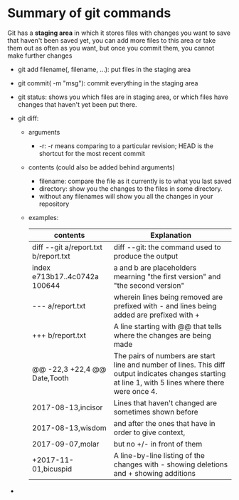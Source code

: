 # Summary of git commands

Git has a **staging area** in which it stores files with changes you want to save that haven't been saved yet, you can add more files to this area or take them out as often as you want, but once you commit them, you cannot make further changes

* git add filename(, filename, ...): put files in the staging area
* git commit( -m "msg"): commit everything in the staging area
* git status: shows you which files are in staging area, or which files have changes that haven't yet been put there.
* git diff:
    * arguments
    	* \-r: \-r means comparing to a particular revision; HEAD is the shortcut for the most recent commit
	* contents (could also be added behind arguments)
		* filename: compare the file as it currently is to what you last saved
    	* directory: show you the changes to the files in some directory.
    	* without any filenames will show you all the changes in your repository
    * examples:

        contents										           |		   Explanation
        -----------------------------------------------------------| ----------------------------------------------------------------------------------
		diff --git a/report.txt b/report.txt            |          diff --git: the command used to produce the output
		index e713b17..4c0742a 100644					|		   a and b are placeholders mearning "the first version" and "the second version"
		--- a/report.txt       							 |		   wherein lines being removed are prefixed with - and lines being added are prefixed with +
		+++ b/report.txt                  				|		   A line starting with @@ that tells where the changes are being made
		@@ -22,3 +22,4 @@ Date,Tooth					|		   The pairs of numbers are start line and number of lines. This diff output indicates changes starting at line 1, with 5 lines where there were once 4.
		2017-08-13,incisor								|		   Lines that haven't changed are sometimes shown before
		2017-08-13,wisdom								|		   and after the ones that have in order to give context, 	
		2017-09-07,molar								|		   but no +/- in front of them			 	   
		+2017-11-01,bicuspid	           				|		   A line-by-line listing of the changes with - showing deletions and + showing additions

* 
